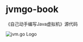 # jvmgo-book
《自己动手编写Java虚拟机》源代码

![jvm.go Logo](https://raw.githubusercontent.com/zxh0/jvmgo-book/master/cover.png)
